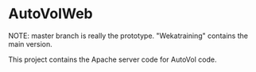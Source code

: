 AutoVolWeb
==========

NOTE: master branch is really the prototype. "Wekatraining" contains the main version.

This project contains the Apache server code for AutoVol code.
